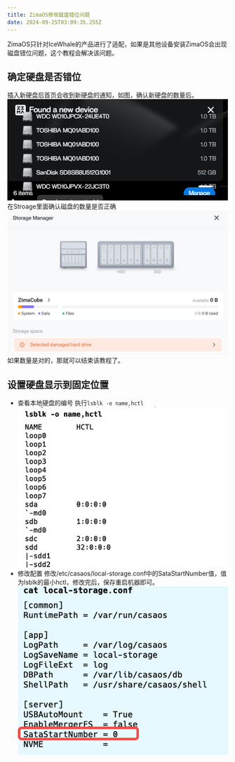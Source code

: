 ```yaml
---
title: ZimaOS修改磁盘错位问题
date: 2024-09-25T03:09:35.255Z
---
```


ZimaOS只针对IceWhale的产品进行了适配，如果是其他设备安装ZimaOS会出现磁盘错位问题，这个教程会解决该问题。
## 确定硬盘是否错位
插入新硬盘后首页会收到新硬盘的通知，如图，确认新硬盘的数量后。
![newdisk.webp](https://github.com/LinkLeong/tinymind-blog/blob/main/assets/images/2024-09-25/1727231965056.webp?raw=true)
在Stroage里面确认磁盘的数量是否正确
![20240925-104257.jpeg](https://github.com/LinkLeong/tinymind-blog/blob/main/assets/images/2024-09-25/1727232198886.jpeg?raw=true)
如果数量是对的，那就可以结束该教程了。
## 设置硬盘显示到固定位置
- 查看本地硬盘的编号
执行`lsblk -o name,hctl`
![20240925-105858.jpeg](https://github.com/LinkLeong/tinymind-blog/blob/main/assets/images/2024-09-25/1727233151633.jpeg?raw=true)
- 修改配置
修改/etc/casaos/local-storage.conf中的SataStartNumber值，值为lsblk的最小hctl，修改完后，保存重启机器即可。
![20240925-110855.jpeg](https://github.com/LinkLeong/tinymind-blog/blob/main/assets/images/2024-09-25/1727233756118.jpeg?raw=true)